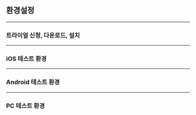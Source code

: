 ## 환경설정
------
### 트라이얼 신청, 다운로드, 설치
------
### iOS 테스트 환경
------
### Android 테스트 환경
------
### PC 테스트 환경
